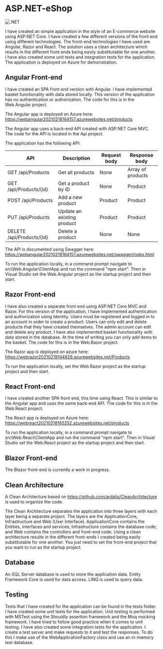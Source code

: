 # ASP.NET-eShop

![.NET](https://github.com/gchurch/ASP.NET-eShop/workflows/.NET/badge.svg)

I have created an simple application in the style of an E-commerce website using ASP.NET Core. I have created a few different versions of the front end using different technologies. The front-end technologies I have used are Angular, Razor and React. The solution uses a clean architecture which results in the different front ends being easily substitutable for one another. I have also created some unit tests and integration tests for the application. The application is deployed on Azure for demonstration.

## Angular Front-end

I have created an SPA front end version with Angular. I have implemented basket functionality with data stored locally. This version of the application has no authentication or authorization. The code for this is in the Web.Angular project.

The Angular app is deployed on Azure here: https://webangular20210218164157.azurewebsites.net/products

The Angular app uses a back-end API created with ASP.NET Core MVC. The code for the API is located in the Api project.

The application has the following API:

| API                       | Description                | Request body | Response body     |
| ------------------------- | -------------------------- | ------------ | ----------------- |
| GET /api/Products         | Get all products           | None         | Array of products |
| GET /api/Products/{id}    | Get a product by ID        | None         | Product           |
| POST /api/Products        | Add a new product          | Product      | Product           |
| PUT /api/Products         | Update an existing product | Product      | Product           |
| DELETE /api/Products/{id} | Delete a product           | None         | None              |

The API is documented using Swagger here: https://webangular20210218164157.azurewebsites.net/swagger/index.html

To run the application locally, in a command prompt navigate to src\Web.Angular\ClientApp and run the command "npm start". Then in Visual Studio set the Web.Angular project as the startup project and then start. 

## Razor Front-end

I have also created a separate front end using ASP.NET Core MVC and Razor. For this version of the application, I have implemented authentication and authorization using Identity. Users must be registered and logged in to an account in order to create a product. Users can only edit and delete products that they have created themselves. The admin account can edit and delete any product. I have also implemented basket functionality with data stored in the database. At the time of writing you can only add items to the basket. The code for this is in the Web.Razor project.

The Razor app is deployed on azure here: https://webrazor20210219144828.azurewebsites.net/Products

To run the application locally, set the Web.Razor project as the startup project and then start.

## React Front-end

I have created another SPA front end, this time using React. This is similar to the Angular app and uses the same back-end API. The code for this is in the Web.React project.

The React app is deployed on Azure here: https://webreact20210218165252.azurewebsites.net/products

To run the application locally, in a command prompt navigate to src\Web.React\ClientApp and run the command "npm start". Then in Visual Studio set the Web.React project as the startup project and then start.

## Blazor Front-end

The Blazor front-end is currently a work in progress.

## Clean Architecture

A Clean Architecture based on https://github.com/ardalis/CleanArchitecture is used to organize the code.

The Clean Architecture separates the application into three layers with each layer being a separate project. The layers are the ApplicationCore, Infrastructure and Web (User Interface). ApplicationCore contains the Entities, interfaces and services; Infrastructure contains the database code; and Web contains the controllers and front-end code. Using a clean architecture results in the different front-ends I created being easily substitutable for one another. You just need to set the front-end project that you want to run as the startup project.

## Database

An SQL Server database is used to store the application data. Entity Framework Core is used for data access. LINQ is used to query data.

## Testing

Tests that I have created for the application can be found in the tests folder. I have created some unit tests for the application. Unit testing is performed with MSTest using the Shouldly assertion framework and the Moq mocking framework. I have tried to follow good practice when it comes to unit testing. I have also created some integration tests for the application. I create a test server and make requests to it and test the responses. To do this I make use of the WebApplicationFactory class and use an in-memory test database.
